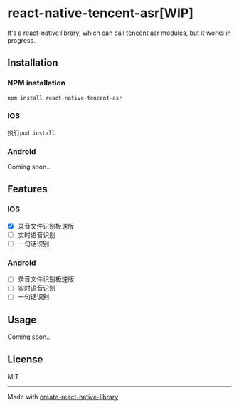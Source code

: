 # react-native-tencent-asr[WIP]

It's a react-native library, which can call tencent asr modules, but it works in progress.

## Installation

### NPM installation

```sh
npm install react-native-tencent-asr
```

### IOS

执行`pod install`

### Android

Coming soon...

## Features

### IOS

- [x] 录音文件识别极速版
- [ ] 实时语音识别
- [ ] 一句话识别

### Android

- [ ] 录音文件识别极速版
- [ ] 实时语音识别
- [ ] 一句话识别

## Usage

Coming soon...

###

## License

MIT

---

Made with [create-react-native-library](https://github.com/callstack/react-native-builder-bob)
